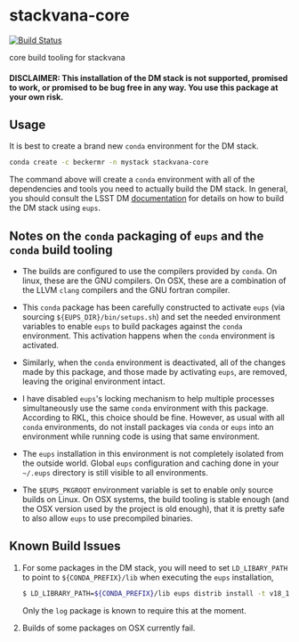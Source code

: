 # stackvana-core
[![Build Status](https://dev.azure.com/beckermr/beckermr%20conda%20channel/_apis/build/status/beckermr.stackvana-core?branchName=master)](https://dev.azure.com/beckermr/beckermr%20conda%20channel/_build/latest?definitionId=7&branchName=master)

core build tooling for stackvana

#### DISCLAIMER: This installation of the DM stack is not supported, promised to work, or promised to be bug free in any way. You use this package at your own risk.


## Usage

It is best to create a brand new `conda` environment for the DM stack.

```bash
conda create -c beckermr -n mystack stackvana-core
```

The command above will create a `conda` environment with all of the dependencies
and tools you need to actually build the DM stack. In general, you should consult
the LSST DM
[documentation](https://pipelines.lsst.io/v/v18_1_0/install/newinstall.html#install-science-pipelines-packages)
for details on how to build the DM stack using ``eups``.


## Notes on the `conda` packaging of `eups` and the `conda` build tooling

- The builds are configured to use the compilers provided by `conda`. On linux,
  these are the GNU compilers. On OSX, these are a combination of the LLVM `clang`
  compilers and the GNU fortran compiler.

- This `conda` package has been carefully constructed to activate `eups` (via
  sourcing `${EUPS_DIR}/bin/setups.sh`) and set the needed environment variables
  to enable `eups` to build packages against the `conda` environment. This activation
  happens when the `conda` environment is activated.

- Similarly, when the `conda` environment is deactivated, all of the changes made by
  this package, and those made by activating `eups`, are removed, leaving the original
  environment intact.

- I have disabled `eups`'s locking mechanism to help multiple processes simultaneously
  use the same `conda` environment with this package. According to RKL, this choice should
  be fine. However, as usual with all `conda` environments, do not install packages via
  `conda` or `eups` into an environment while running code is using that same environment.

- The `eups` installation in this environment is not completely isolated from
  the outside world. Global `eups` configuration and caching done in your `~/.eups`
  directory is still visible to all environments.

- The `$EUPS_PKGROOT` environment variable is set to enable only source builds on
  Linux. On OSX systems, the build tooling is stable enough (and the OSX version used
  by the project is old enough), that it is pretty safe to also allow `eups` to use
  precompiled binaries.


## Known Build Issues

1. For some packages in the DM stack, you will need to set `LD_LIBARY_PATH` to
   point to `${CONDA_PREFIX}/lib` when executing the `eups` installation,

   ```bash
   $ LD_LIBRARY_PATH=${CONDA_PREFIX}/lib eups distrib install -t v18_1_0 log
   ```

   Only the `log` package is known to require this at the moment.

2. Builds of some packages on OSX currently fail.
